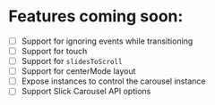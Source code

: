 # Features coming soon:

- [ ] Support for ignoring events while transitioning
- [ ] Support for touch
- [ ] Support for `slidesToScroll`
- [ ] Support for centerMode layout
- [ ] Expose instances to control the carousel instance
- [ ] Support Slick Carousel API options
